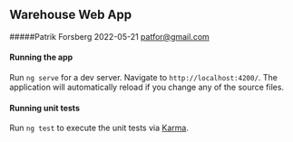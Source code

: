 ## Warehouse Web App
#####Patrik Forsberg 2022-05-21 <patfor@gmail.com>

#### Running the app

Run `ng serve` for a dev server. Navigate to `http://localhost:4200/`. The application will automatically reload if you change any of the source files.

#### Running unit tests

Run `ng test` to execute the unit tests via [Karma](https://karma-runner.github.io).
